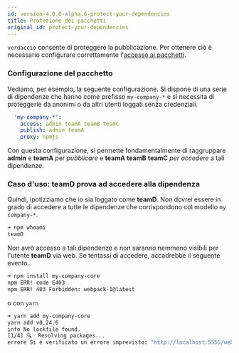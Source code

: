 ```yaml
---
id: version-4.0.0-alpha.6-protect-your-dependencies
title: Protezione dei pacchetti
original_id: protect-your-dependencies
---
```


`verdaccio` consente di proteggere la pubblicazione. Per ottenere ciò è necessario configurare correttamente l'[accesso ai pacchetti](packages).

### Configurazione del pacchetto

Vediamo, per esempio, la seguente configurazione. Si dispone di una serie di dipendenze che hanno come prefisso `my-company-*` e si necessita di proteggerle da anonimi o da altri utenti loggati senza credenziali.

```yaml
  'my-company-*':
    access: admin teamA teamB teamC
    publish: admin teamA
    proxy: npmjs
```

Con questa configurazione, si permette fondamentalmente di raggruppare **admin** e **teamA** per *pubblicare* e **teamA** **teamB** **teamC** *per accedere* a tali dipendenze.

### Caso d'uso: teamD prova ad accedere alla dipendenza

Quindi, ipotizziamo che io sia loggato come **teamD**. Non dovrei essere in grado di accedere a tutte le dipendenze che corrispondono col modello `my company-*`.

```bash
➜ npm whoami
teamD
```

Non avrò accesso a tali dipendenze e non saranno nemmeno visibili per l'utente **teamD** via web. Se tentassi di accedere, accadrebbe il seguente evento.

```bash
➜ npm install my-company-core
npm ERR! code E403
npm ERR! 403 Forbidden: webpack-1@latest
```

o con `yarn`

```bash
➜ yarn add my-company-core
yarn add v0.24.6
info No lockfile found.
[1/4] 🔍  Resolving packages...
errore Si è verificato un errore imprevisto: "http://localhost:5555/webpack-1: gli utenti non registrati non sono autorizzati ad accedere al pacchetto my-company-core".
```